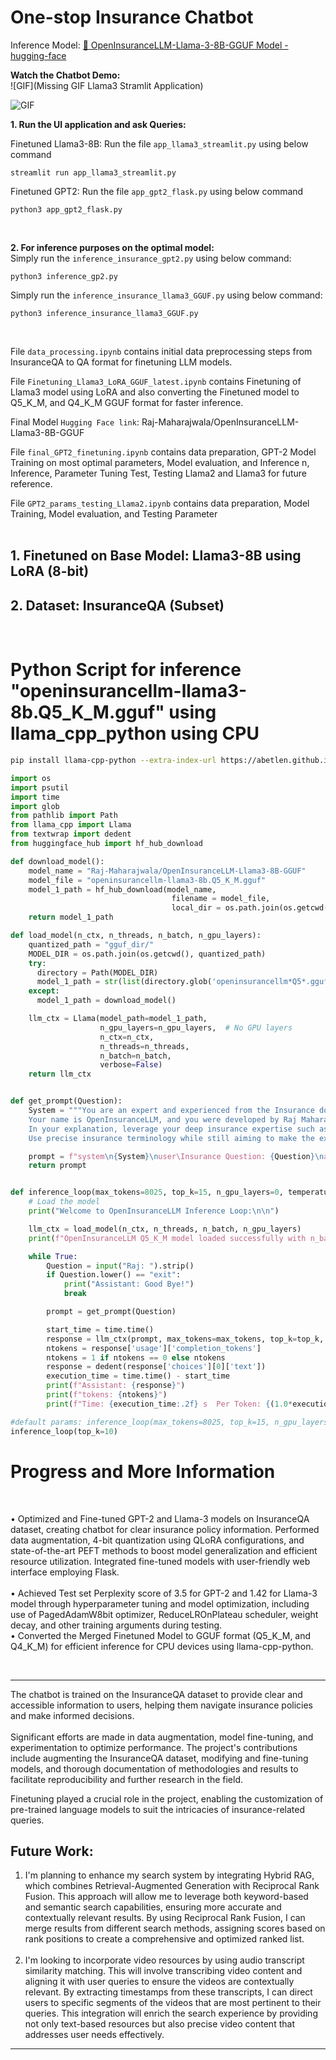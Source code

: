 # One-stop Insurance Chatbot

Inference Model: [🤗 OpenInsuranceLLM-Llama-3-8B-GGUF Model - hugging-face](https://huggingface.co/Raj-Maharajwala/OpenInsuranceLLM-Llama3-8B-GGUF)

**Watch the Chatbot Demo:**   
![GIF](Missing GIF Llama3 Stramlit Application)

![GIF](https://github.com/raj-maharajwala/Insurance-Chatbot-Fine-tuning-GPT2-Llama2/blob/main/video/InsuranceGPT_big.gif)


**1. Run the UI application and ask Queries:**<br>

Finetuned Llama3-8B: Run the file `app_llama3_streamlit.py` using below command 
```{bash}
streamlit run app_llama3_streamlit.py
```

Finetuned GPT2: Run the file `app_gpt2_flask.py` using below command
```{bash} 
python3 app_gpt2_flask.py 
```
<br>

**2. For inference purposes on the optimal model:**<br>
Simply run the `inference_insurance_gpt2.py` using below command:
```{bash} 
python3 inference_gp2.py 
```

Simply run the `inference_insurance_llama3_GGUF.py` using below command:
```{bash} 
python3 inference_insurance_llama3_GGUF.py 
```
<br>

File `data_processing.ipynb` contains initial data preprocessing steps from InsuranceQA to QA format for finetuning LLM models.

File `Finetuning_Llama3_LoRA_GGUF_latest.ipynb` contains Finetuning of Llama3 model using LoRA and also converting the Finetuned model to Q5_K_M, and Q4_K_M GGUF format for faster inference.

Final Model `Hugging Face link`: Raj-Maharajwala/OpenInsuranceLLM-Llama3-8B-GGUF

File `final_GPT2_finetuning.ipynb` contains data preparation, GPT-2 Model Training on most optimal parameters, Model evaluation, and Inference
n, Inference, Parameter Tuning Test, Testing Llama2 and Llama3 for future reference.

File `GPT2_params_testing_Llama2.ipynb` contains data preparation, Model Training, Model evaluation, and Testing Parameter
<br><br>

## 1. Finetuned on Base Model: Llama3-8B using LoRA (8-bit)

## 2. Dataset: InsuranceQA (Subset)
<br>

# Python Script for inference "openinsurancellm-llama3-8b.Q5_K_M.gguf" using llama_cpp_python using CPU
```bash
pip install llama-cpp-python --extra-index-url https://abetlen.github.io/llama-cpp-python/whl/cpu
```

```python
import os
import psutil
import time
import glob
from pathlib import Path
from llama_cpp import Llama
from textwrap import dedent
from huggingface_hub import hf_hub_download

def download_model():
    model_name = "Raj-Maharajwala/OpenInsuranceLLM-Llama3-8B-GGUF"
    model_file = "openinsurancellm-llama3-8b.Q5_K_M.gguf"
    model_1_path = hf_hub_download(model_name,
                                    filename = model_file,
                                    local_dir = os.path.join(os.getcwd(), 'gguf_dir'))
    return model_1_path

def load_model(n_ctx, n_threads, n_batch, n_gpu_layers):
    quantized_path = "gguf_dir/" 
    MODEL_DIR = os.path.join(os.getcwd(), quantized_path)
    try:
      directory = Path(MODEL_DIR)
      model_1_path = str(list(directory.glob('openinsurancellm*Q5*.gguf'))[0])
    except:
      model_1_path = download_model()

    llm_ctx = Llama(model_path=model_1_path,
                    n_gpu_layers=n_gpu_layers,  # No GPU layers
                    n_ctx=n_ctx,
                    n_threads=n_threads,
                    n_batch=n_batch,
                    verbose=False)
    return llm_ctx


def get_prompt(Question):
    System = """You are an expert and experienced from the Insurance domain with extensive insurance knowledge and professional writter with all the insurance policies.
    Your name is OpenInsuranceLLM, and you were developed by Raj Maharajwala. who's willing to help answer the user's query with explanation.
    In your explanation, leverage your deep insurance expertise such as relevant insurance policies, complex coverage plans, or other pertinent insurance concepts.
    Use precise insurance terminology while still aiming to make the explanation clear and accessible to a general audience."""

    prompt = f"system\n{System}\nuser\Insurance Question: {Question}\nassistant\nInsurance Answer: "
    return prompt


def inference_loop(max_tokens=8025, top_k=15, n_gpu_layers=0, temperature=0.0, n_ctx=8192, n_threads=32, n_batch=512):
    # Load the model
    print("Welcome to OpenInsuranceLLM Inference Loop:\n\n")

    llm_ctx = load_model(n_ctx, n_threads, n_batch, n_gpu_layers)
    print(f"OpenInsuranceLLM Q5_K_M model loaded successfully with n_batch={n_batch}!\n\nEnter your question (or type 'exit' to quit)\n")

    while True:
        Question = input("Raj: ").strip()
        if Question.lower() == "exit":
            print("Assistant: Good Bye!")
            break

        prompt = get_prompt(Question)

        start_time = time.time()
        response = llm_ctx(prompt, max_tokens=max_tokens, top_k=top_k, temperature=temperature)
        ntokens = response['usage']['completion_tokens']
        ntokens = 1 if ntokens == 0 else ntokens
        response = dedent(response['choices'][0]['text'])
        execution_time = time.time() - start_time
        print(f"Assistant: {response}")
        print(f"tokens: {ntokens}")
        print(f"Time: {execution_time:.2f} s  Per Token: {(1.0*execution_time / ntokens):.2f} s  Token/sec: {round(1.0*ntokens/execution_time)} tokens/s\n\n\n")

#default params: inference_loop(max_tokens=8025, top_k=15, n_gpu_layers=0, temperature=0.0, n_ctx=8192, n_threads=32, n_batch=512):
inference_loop(top_k=10) 
```

# Progress and More Information
<br>

•	Optimized and Fine-tuned GPT-2 and Llama-3 models on InsuranceQA dataset, creating chatbot for clear insurance policy information. Performed data augmentation, 4-bit quantization using QLoRA configurations, and state-of-the-art PEFT methods to boost model generalization and efficient resource utilization. Integrated fine-tuned models with user-friendly web interface employing Flask.<br><br>
•	Achieved Test set Perplexity score of 3.5 for GPT-2 and 1.42 for Llama-3 model through hyperparameter tuning and model optimization, including use of PagedAdamW8bit optimizer, ReduceLROnPlateau scheduler, weight decay, and other training arguments during testing.<br>
•	Converted the Merged Finetuned Model to GGUF format (Q5_K_M, and Q4_K_M) for efficient inference for CPU devices using llama-cpp-python.

<br>

---
The chatbot is trained on the InsuranceQA dataset to provide clear and accessible information to users, helping them navigate insurance policies and make informed decisions. <br><br> Significant efforts are made in data augmentation, model fine-tuning, and experimentation to optimize performance. The project's contributions include augmenting the InsuranceQA dataset, modifying and fine-tuning models, and thorough documentation of methodologies and results to facilitate reproducibility and further research in the field.

Finetuning played a crucial role in the project, enabling the customization of pre-trained language models to suit the intricacies of insurance-related queries.


## Future Work:

1. I'm planning to enhance my search system by integrating Hybrid RAG, which combines Retrieval-Augmented Generation with Reciprocal Rank Fusion. This approach will allow me to leverage both keyword-based and semantic search capabilities, ensuring more accurate and contextually relevant results. By using Reciprocal Rank Fusion, I can merge results from different search methods, assigning scores based on rank positions to create a comprehensive and optimized ranked list.<br><br>
2. I'm looking to incorporate video resources by using audio transcript similarity matching. This will involve transcribing video content and aligning it with user queries to ensure the videos are contextually relevant. By extracting timestamps from these transcripts, I can direct users to specific segments of the videos that are most pertinent to their queries. This integration will enrich the search experience by providing not only text-based resources but also precise video content that addresses user needs effectively.

---
